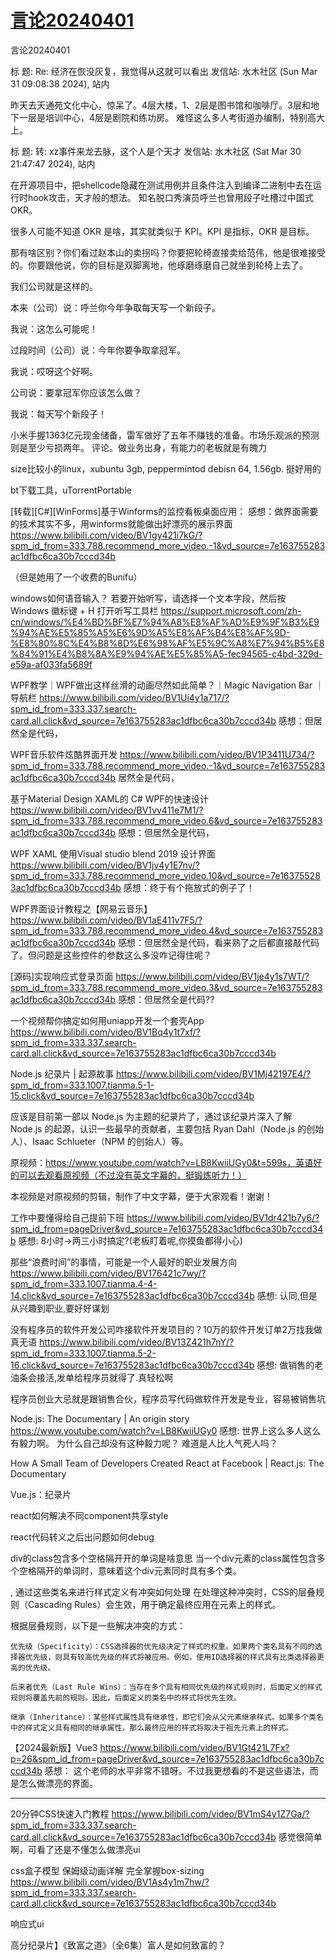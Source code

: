 # [言论20240401](https://github.com/cutepig123/gitblog/issues/68)

言论20240401

标  题: Re: 经济在恢没灰复，我觉得从这就可以看出
发信站: 水木社区 (Sun Mar 31 09:08:38 2024), 站内
  
   昨天去天通苑文化中心，惊呆了。4层大楼，1、2层是图书馆和咖啡厅。3层和地下一层是培训中心，4层是剧院和练功房。
   难怪这么多人考街道办编制，特别高大上。 

标  题: 转: xz事件来龙去脉，这个人是个天才
发信站: 水木社区 (Sat Mar 30 21:47:47 2024), 站内
  
在开源项目中，把shellcode隐藏在测试用例并且条件注入到编译二进制中去在运行时hook攻击，天才般的想法。
  知名脱口秀演员呼兰也曾用段子吐槽过中国式OKR。

很多人可能不知道 OKR 是啥，其实就类似于 KPI。KPI 是指标，OKR 是目标。

那有啥区别？你们看过赵本山的卖拐吗？你要把轮椅直接卖给范伟，他是很难接受的。你要跟他说，你的目标是双脚离地，他琢磨琢磨自己就坐到轮椅上去了。

我们公司就是这样的。

本来（公司）说：呼兰你今年争取每天写一个新段子。

我说：这怎么可能呢！

过段时间（公司）说：今年你要争取拿冠军。

我说：哎呀这个好啊。

公司说：要拿冠军你应该怎么做？

我说：每天写个新段子！


  小米手握1363亿元现金储备，雷军做好了五年不赚钱的准备。市场乐观派的预测则是至少亏损两年。
评论。做业务出身，有能力的老板就是有魄力

size比较小的linux，xubuntu 3gb, peppermintod debisn 64, 1.56gb. 挺好用的

bt下载工具，uTorrentPortable


[转载][C#][WinForms]基于Winforms的监控看板桌面应用：
感想：做界面需要的技术其实不多，用winforms就能做出好漂亮的展示界面 https://www.bilibili.com/video/BV1gy421i7kG/?spm_id_from=333.788.recommend_more_video.-1&vd_source=7e163755283ac1dfbc6ca30b7cccd34b

（但是她用了一个收费的Bunifu）

windows如何语音输入？
若要开始听写，请选择一个文本字段，然后按 Windows 徽标键 + H 打开听写工具栏
https://support.microsoft.com/zh-cn/windows/%E4%BD%BF%E7%94%A8%E8%AF%AD%E9%9F%B3%E9%94%AE%E5%85%A5%E6%9D%A5%E8%AF%B4%E8%AF%9D-%E8%80%8C%E4%B8%8D%E6%98%AF%E5%9C%A8%E7%94%B5%E8%84%91%E4%B8%8A%E9%94%AE%E5%85%A5-fec94565-c4bd-329d-e59a-af033fa5689f

WPF教学｜WPF做出这样丝滑的动画尽然如此简单？｜Magic Navigation Bar ｜导航栏
https://www.bilibili.com/video/BV1Ui4y1a717/?spm_id_from=333.337.search-card.all.click&vd_source=7e163755283ac1dfbc6ca30b7cccd34b
感想：但居然全是代码，


WPF音乐软件炫酷界面开发
https://www.bilibili.com/video/BV1P3411U734/?spm_id_from=333.788.recommend_more_video.-1&vd_source=7e163755283ac1dfbc6ca30b7cccd34b
居然全是代码，

基于Material Design XAML的 C# WPF的快速设计
https://www.bilibili.com/video/BV1vv411e7M1/?spm_id_from=333.788.recommend_more_video.6&vd_source=7e163755283ac1dfbc6ca30b7cccd34b
感想：但居然全是代码，

WPF XAML 使用Visual studio blend 2019 设计界面
https://www.bilibili.com/video/BV1jv4y1E7nv/?spm_id_from=333.788.recommend_more_video.10&vd_source=7e163755283ac1dfbc6ca30b7cccd34b
感想：终于有个拖放式的例子了！

WPF界面设计教程之【网易云音乐】
https://www.bilibili.com/video/BV1aE411v7F5/?spm_id_from=333.788.recommend_more_video.4&vd_source=7e163755283ac1dfbc6ca30b7cccd34b
感想：但居然全是代码，看来熟了之后都直接敲代码了。但问题是这些控件的参数这么多没咋记得住呢？

[源码]实现响应式登录页面
https://www.bilibili.com/video/BV1je4y1s7WT/?spm_id_from=333.788.recommend_more_video.3&vd_source=7e163755283ac1dfbc6ca30b7cccd34b
感想：但居然全是代码??

一个视频帮你搞定如何用uniapp开发一个套壳App
https://www.bilibili.com/video/BV1Bq4y1t7xf/?spm_id_from=333.337.search-card.all.click&vd_source=7e163755283ac1dfbc6ca30b7cccd34b

Node.js 纪录片 | 起源故事
https://www.bilibili.com/video/BV1Mj42197E4/?spm_id_from=333.1007.tianma.5-1-15.click&vd_source=7e163755283ac1dfbc6ca30b7cccd34b

应该是目前第一部以 Node.js 为主题的纪录片了，通过该纪录片深入了解 Node.js 的起源，认识一些最早的贡献者，主要包括 Ryan Dahl（Node.js 的创始人）、Isaac Schlueter（NPM 的创始人）等。

原视频：https://www.youtube.com/watch?v=LB8KwiiUGy0&t=599s，英语好的可以去观看原视频（不过没有英文字幕的，挺锻炼听力！）

本视频是对原视频的剪辑，制作了中文字幕，便于大家观看！谢谢！


工作中要懂得给自己提前下班
https://www.bilibili.com/video/BV1dr421b7y6/?spm_id_from=pageDriver&vd_source=7e163755283ac1dfbc6ca30b7cccd34b
感想: 8小时->两三小时搞定?(老板盯着呢,你摸鱼都得小心)

那些“浪费时间”的事情，可能是一个人最好的职业发展方向
https://www.bilibili.com/video/BV176421c7wy/?spm_id_from=333.1007.tianma.4-4-14.click&vd_source=7e163755283ac1dfbc6ca30b7cccd34b
感想: 认同,但是从兴趣到职业,要好好谋划

没有程序员的软件开发公司咋接软件开发项目的？10万的软件开发订单2万找我做真无语
https://www.bilibili.com/video/BV13Z421h7nY/?spm_id_from=333.1007.tianma.5-2-16.click&vd_source=7e163755283ac1dfbc6ca30b7cccd34b
感想: 做销售的老油条会接活,发单给程序员就得了.真轻松啊

程序员创业大忌就是跟销售合伙，程序员写代码做软件开发是专业，容易被销售坑

Node.js: The Documentary | An origin story
https://www.youtube.com/watch?v=LB8KwiiUGy0
感想: 世界上这么多人这么有毅力啊。 为什么自己却没有这种毅力呢？ 难道是人比人气死人吗？ 

How A Small Team of Developers Created React at Facebook | React.js: The Documentary

Vue.js：纪录片

react如何解决不同component共享style

react代码转义之后出问题如何debug

div的class包含多个空格隔开开的单词是啥意思
当一个div元素的class属性包含多个空格隔开的单词时，意味着这个div元素同时具有多个类。

<div class="class1 class2 class3">, 通过这些类名来进行样式定义有冲突如何处理
在处理这种冲突时，CSS的层叠规则（Cascading Rules）会生效，用于确定最终应用在元素上的样式。

根据层叠规则，以下是一些解决冲突的方式：

    优先级（Specificity）：CSS选择器的优先级决定了样式的权重。如果两个类名具有不同的选择器优先级，则具有较高优先级的样式将被应用。例如，使用ID选择器的样式具有比类选择器更高的优先级。

    后来者优先（Last Rule Wins）：当存在多个具有相同优先级的样式规则时，后面定义的样式规则将覆盖先前的规则。因此，后面定义的类名中的样式将优先生效。

    继承（Inheritance）：某些样式属性具有继承性，即它们会从父元素继承样式。如果多个类名中的样式定义具有相同的继承属性，那么最终应用的样式将取决于祖先元素上的样式。

【2024最新版】Vue3
https://www.bilibili.com/video/BV1Gt421L7Fx?p=26&spm_id_from=pageDriver&vd_source=7e163755283ac1dfbc6ca30b7cccd34b
感想： 这个老师的水平非常不错呀。不过我更想看的不是这些语法，而是怎么做漂亮的界面。 



---

20分钟CSS快速入门教程
https://www.bilibili.com/video/BV1mS4y1Z7Ga/?spm_id_from=333.337.search-card.all.click&vd_source=7e163755283ac1dfbc6ca30b7cccd34b
感觉很简单啊，可看了还是不懂怎么做漂亮ui

css盒子模型 保姆级动画详解 完全掌握box-sizing
https://www.bilibili.com/video/BV1As4y1m7hw/?spm_id_from=333.337.search-card.all.click&vd_source=7e163755283ac1dfbc6ca30b7cccd34b


响应式ui

高分纪录片】《致富之道》（全6集）富人是如何致富的？
